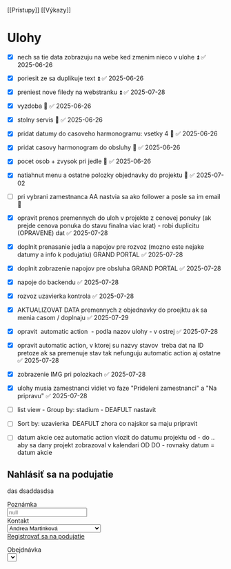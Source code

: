 [[Prístupy]]
[[Výkazy]]
# Ulohy
- [x] nech sa tie data zobrazuju na webe ked zmenim nieco v ulohe ⏫ ✅ 2025-06-26
- [x] poriesit ze sa duplikuje text ⏫ ✅ 2025-06-26
- [x] preniest nove filedy na webstranku ⏫ ✅ 2025-07-28

- [x] vyzdoba 🔼 ✅ 2025-06-26
- [x] stolny servis 🔼 ✅ 2025-06-26
- [x] pridat datumy do casoveho harmonogramu: vsetky 4 🔼 ✅ 2025-06-26
- [x] pridat casovy harmonogram do obsluhy 🔼 ✅ 2025-06-26
- [x] pocet osob + zvysok pri jedle 🔼 ✅ 2025-06-26

- [x] natiahnut menu a ostatne polozky objednavky do projektu 🔽 ✅ 2025-07-02
- [ ] pri vybrani zamestnanca AA nastvia sa ako follower a posle sa im email 🔽 






- [x] opravit prenos premennych do uloh v projekte z cenovej ponuky (ak prejde cenova ponuka do stavu finalna viac krat) - robi duplicitu (OPRAVENE) dat ✅ 2025-07-28
- [x] doplnit prenasanie jedla a napojov pre rozvoz (mozno este nejake datumy a info k podujatiu) GRAND PORTAL ✅ 2025-07-28
- [x] doplnit zobrazenie napojov pre obsluha GRAND PORTAL ✅ 2025-07-28
- [x] napoje do backendu ✅ 2025-07-28
- [x] rozvoz uzavierka kontrola ✅ 2025-07-28
- [x] AKTUALIZOVAT DATA premennych z objednavky do proejktu ak sa menia casom / doplnaju ✅ 2025-07-29
- [x] opravit  automatic action  - podla nazov ulohy - v ostrej ✅ 2025-07-28
- [x] opravit automatic action, v ktorej su nazvy stavov  treba dat na ID pretoze ak sa premenuje stav tak nefunguju automatic action aj ostatne ✅ 2025-07-28
- [x] zobrazenie IMG pri polozkach ✅ 2025-07-28
- [x] ulohy musia zamestnanci vidiet vo faze "Prideleni zamestnanci" a "Na pripravu" ✅ 2025-07-28
- [ ] list view - Group by: stadium - DEAFULT nastavit
- [ ] Sort by: uzavierka  DEAFULT zhora co najskor sa maju pripravit  
- [ ] datum akcie cez automatic action vlozit do datumu projektu od - do .. aby sa dany projekt zobrazoval v kalendari OD DO - rovnaky datum = datum akcie

<section class="s_title_form o_cc o_cc2 pt64 pb48 o_colored_level" data-snippet="s_title_form" data-name="Title - Form">
            <div class="o_container_small">
                <h2 class="text-center">Nahlásiť sa na podujatie</h2>
                <p class="text-center lead">das dsaddasdsa</p>
                <section class="s_website_form pt16 pb16" data-vcss="001" data-snippet="s_website_form" data-name="Formulár">
                    <div class="container-fluid">
                        <form action="/website/form/" method="post" enctype="multipart/form-data" class="o_mark_required" data-mark="*" data-pre-fill="true" data-model_name="x_staff" data-success-mode="redirect" data-success-page="/contactus-thank-you">
                            <div class="s_website_form_rows row s_col_no_bgcolor">
                                <div data-name="Field" class="s_website_form_field mb-3 col-12" data-type="char" data-translated-name="Pole">
                                    <div class="row s_col_no_resize s_col_no_bgcolor">
                                        <label class="col-form-label col-sm-auto s_website_form_label" style="width: 200px" for="o23ar4f2gdpri">
                                            <span class="s_website_form_label_content">Poznámka</span>
                                        </label>
                                        <div class="col-sm">
                                            <input class="form-control s_website_form_input" type="text" name="x_name" placeholder="null" id="o23ar4f2gdpri"/>
                                        </div>
                                    </div>
                                </div>
                                <div data-name="Field" class="s_website_form_field mb-3 col-12" data-type="many2one" data-translated-name="Pole">
                                    <div class="row s_col_no_resize s_col_no_bgcolor">
                                        <label class="col-form-label col-sm-auto s_website_form_label" style="width: 200px" for="oe4sa2s6mlv">
                                            <span class="s_website_form_label_content">Kontakt</span>
                                        </label>
                                        <div class="col-sm">
                                            <select class="form-select s_website_form_input" name="x_studio_partner_id" id="oe4sa2s6mlv">
                                                <option id="oe4sa2s6mlv0" value="31">Andrea Martinková</option>
                                                <option id="oe4sa2s6mlv1" value="46">Barbora Kaceriakova</option>
                                                <option id="oe4sa2s6mlv2" value="25">Barbora Knapcová</option>
                                                <option id="oe4sa2s6mlv3" value="1">Bon Appetit s. r. o.</option>
                                                <option id="oe4sa2s6mlv4" value="3">Bon Appetit s.r.o.</option>
                                                <option id="oe4sa2s6mlv5" value="29">Daniela Martinková</option>
                                                <option id="oe4sa2s6mlv6" value="37">Darina Kadakova</option>
                                                <option id="oe4sa2s6mlv7" value="42">Erik Maňak</option>
                                                <option id="oe4sa2s6mlv8" value="23">Erik Novák</option>
                                                <option id="oe4sa2s6mlv9" value="11">Hyza a.s.</option>
                                                <option id="oe4sa2s6mlv10" value="26">Ing. Júlia Mravcová</option>
                                                <option id="oe4sa2s6mlv11" value="34">Ing. Lucia Halková</option>
                                                <option id="oe4sa2s6mlv12" value="40">Jakub Valúch</option>
                                                <option id="oe4sa2s6mlv13" value="21">Jana Sobola Stranianková</option>
                                                <option id="oe4sa2s6mlv14" value="15">KIPA s.r.o.</option>
                                                <option id="oe4sa2s6mlv15" value="27">Katarína Vysoká</option>
                                                <option id="oe4sa2s6mlv16" value="18">Koruna s.r.o.</option>
                                                <option id="oe4sa2s6mlv17" value="38">Lenka Holániková</option>
                                                <option id="oe4sa2s6mlv18" value="22">Lenka Maňaková</option>
                                                <option id="oe4sa2s6mlv19" value="8">METRO Cash &amp; Carry SR s. r. o.</option>
                                                <option id="oe4sa2s6mlv20" value="13">Majovey</option>
                                                <option id="oe4sa2s6mlv21" value="14">Majovey, Jozef Machciník</option>
                                                <option id="oe4sa2s6mlv22" value="45">Mariana Laginova</option>
                                                <option id="oe4sa2s6mlv23" value="35">Marianna Laginová</option>
                                                <option id="oe4sa2s6mlv24" value="41">Martina Jakubská</option>
                                                <option id="oe4sa2s6mlv25" value="44">Mgr. Tatiana Mikulová</option>
                                                <option id="oe4sa2s6mlv26" value="28">Michaela Kasmanová</option>
                                                <option id="oe4sa2s6mlv27" value="30">Michaela Mičudová</option>
                                                <option id="oe4sa2s6mlv28" value="19">Milan</option>
                                                <option id="oe4sa2s6mlv29" value="36">Miroslava Jurická</option>
                                                <option id="oe4sa2s6mlv30" value="33">Renáta Bieliková</option>
                                                <option id="oe4sa2s6mlv31" value="32">Roman Bienek</option>
                                                <option id="oe4sa2s6mlv32" value="7">Test Andras</option>
                                                <option id="oe4sa2s6mlv33" value="43">Tomáš Maňak</option>
                                                <option id="oe4sa2s6mlv34" value="16">UniJas</option>
                                                <option id="oe4sa2s6mlv35" value="17">UniJas, Pavol Svrček</option>
                                                <option id="oe4sa2s6mlv36" value="24">Veronika Vandličková</option>
                                                <option id="oe4sa2s6mlv37" value="10">Zelmix s.r.o.</option>
                                                <option id="oe4sa2s6mlv38" value="12">Zelmix s.r.o., Michaela Kadíková</option>
                                                <option id="oe4sa2s6mlv39" value="39">Zuzana Krajčiová</option>
                                                <option id="oe4sa2s6mlv40" value="20">test</option>
                                                <option id="oe4sa2s6mlv41" value="47">test zdenko</option>
                                            </select>
                                        </div>
                                    </div>
                                </div>
                                <div class="mb-0 py-2 col-12 s_website_form_submit text-end s_website_form_no_submit_label" data-name="Submit Button">
                                    <div style="width: 200px;" class="s_website_form_label"/>
                                    <span id="s_website_form_result"/>
                                    <a href="#" role="button" class="btn btn-primary s_website_form_send o_default_snippet_text">Registrovať sa na podujatie</a>
                                </div>
                            </div>
                        </form>
                    </div>
                </section>
            </div>
        </section>



<div data-name="Field" class="s_website_form_field mb-3 col-12" data-type="many2one" data-translated-name="Pole">
                                    <div class="row s_col_no_resize s_col_no_bgcolor">
                                        <label class="col-form-label col-sm-auto s_website_form_label" style="width: 200px" for="oe4sa2s6ml1">
                                            <span class="s_website_form_label_content">Obejdnávka</span>
                                        </label>
                                        <div class="col-sm">
                                            <t t-set="orders" t-value="request.env['sale.order'].sudo().search([])"/>
                                            <select class="form-select s_website_form_input" name="x_studio_objednavka" id="oe4sa2s6ml1">
                                                <option t-att-value="record.id" t-esc="record.name"/>
                                            </select>
                                        </div>
                                    </div>
                                </div>